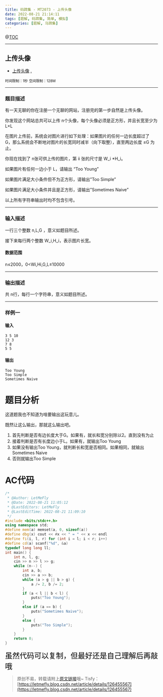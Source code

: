 ```yaml
---
title: 码蹄集 - MT2073 - 上传头像
date: 2022-08-21 21:14:11
tags: [题解, 码蹄集, 简单, 模拟]
categories: [题解, 马蹄集]
---
```


@[TOC](传送门)


---


## 上传头像
+ <a href="https://matiji.net/exam/brushquestion/73/3181/1DC60EA6DF83A333301CFFE1407FBA59"> 上传头像</a> <a href="https://matiji.net/exam/dohomework/1500/3">.</a>

<small>时间限制：1秒</small>
<small>空间限制：128M</small>



---



### 题目描述

有一天无聊的你在注册一个无聊的网站，注册完的第一步自然是上传头像。

你发现这个网站总共可以上传 n个头像，每个头像必须是正方形，并且长宽至少为L×L

在图片上传前，系统会对图片进行如下处理：如果图片的任何一边长度超过了 G，那么系统会不断地对图片的长宽同时减半（向下取整），直至两边长度 ≤G 为止。

你现在找到了 n张可供上传的图片，第 ii 张的尺寸是 W_i *H_i。

如果图片有任何一边小于 L，请输出 “Too Young”

如果图片满足大小条件但不为正方形，请输出”Too Simple”

如果图片满足大小条件并且是正方形，请输出”Sometimes Naive”

以上所有字符串输出时均不包含引号。


---

### 输入描述



一行三个整数 n,L,G ，意义如题目所述。

接下来每行两个整数 W_i,H_i，表示图片长宽。

#### 数据范围

n≤2000，0<Wi,Hi,G,L≤10000

---


### 输出描述


共 n行，每行一个字符串，意义如题目所述。



---


### 样例一

#### 输入

```
3 5 10
12 3
7 8
5 5
```

#### 输出

```
Too Young
Too Simple
Sometimes Naive
```




# 题目分析

这道题我也不知道为啥要输出这玩意儿。

既然让这么输出，那就这么输出吧。

1. 首先判断是否有边长度大于G。如果有，就长和宽分别除以2。直到没有为止
2. 接着判断是否有长度边小于L。如果有，就输出Too Young
3. 如果没有输出Too Young，就判断长和宽是否相同。如果相同，就输出Sometimes Naive
4. 否则就输出Too Simple

# AC代码

```cpp
/*
 * @Author: LetMeFly
 * @Date: 2022-08-21 11:05:12
 * @LastEditors: LetMeFly
 * @LastEditTime: 2022-08-21 11:09:10
 */
#include <bits/stdc++.h>
using namespace std;
#define mem(a) memset(a, 0, sizeof(a))
#define dbg(x) cout << #x << " = " << x << endl
#define fi(i, l, r) for (int i = l; i < r; i++)
#define cd(a) scanf("%d", &a)
typedef long long ll;
int main() {
    int n, l, g;
    cin >> n >> l >> g;
    while (n--) {
        int a, b;
        cin >> a >> b;
        while (a > g || b > g) {
            a /= 2, b /= 2;
        }
        if (a < l || b < l) {
            puts("Too Young");
        }
        else if (a == b) {
            puts("Sometimes Naive");
        }
        else {
            puts("Too Simple");
        }
    }
    return 0;
}
```

<font color="black" face="楷体" size="5px">虽然代码可以复制，但最好还是自己理解后再敲哦</font>

<!-- <font color="black" face="楷体" size="5px">每周提前更新菁英班周赛题解，点关注，不迷路</font> -->

>原创不易，转载请附上[原文链接](https://blog.letmefly.xyz/2022/08/21/MaTiJi%20-%20MT2073%20-%20%E4%B8%8A%E4%BC%A0%E5%A4%B4%E5%83%8F/)哦~
>Tisfy：[https://letmefly.blog.csdn.net/article/details/126455567](https://letmefly.blog.csdn.net/article/details/126455567)